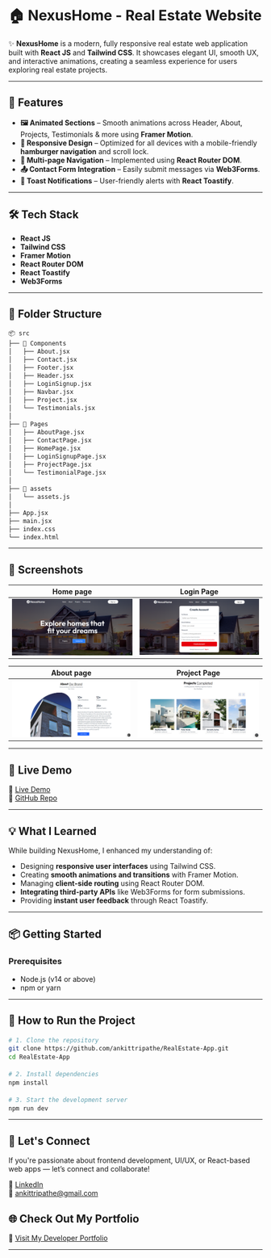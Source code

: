 # 🏠 NexusHome - Real Estate Website

✨ **NexusHome** is a modern, fully responsive real estate web application built with **React JS** and **Tailwind CSS**. It showcases elegant UI, smooth UX, and interactive animations, creating a seamless experience for users exploring real estate projects.

---

## 🎯 Features

- **🖼️ Animated Sections** – Smooth animations across Header, About, Projects, Testimonials & more using **Framer Motion**.
- **📱 Responsive Design** – Optimized for all devices with a mobile-friendly **hamburger navigation** and scroll lock.
- **🔄 Multi-page Navigation** – Implemented using **React Router DOM**.
- **📤 Contact Form Integration** – Easily submit messages via **Web3Forms**.
- **🔔 Toast Notifications** – User-friendly alerts with **React Toastify**.

---

## 🛠️ Tech Stack

- **React JS**
- **Tailwind CSS**
- **Framer Motion**
- **React Router DOM**
- **React Toastify**
- **Web3Forms**

---

## 📁 Folder Structure

```
📦 src
├── 📁 Components
│   ├── About.jsx
│   ├── Contact.jsx
│   ├── Footer.jsx
│   ├── Header.jsx
│   ├── LoginSignup.jsx
│   ├── Navbar.jsx
│   ├── Project.jsx
│   └── Testimonials.jsx
│
├── 📁 Pages
│   ├── AboutPage.jsx
│   ├── ContactPage.jsx
│   ├── HomePage.jsx
│   ├── LoginSignupPage.jsx
│   ├── ProjectPage.jsx
│   └── TestimonialPage.jsx
│
├── 📁 assets
│   └── assets.js
│
├── App.jsx
├── main.jsx
├── index.css
└── index.html
```

---

## 📸 Screenshots

| Home page | Login Page |
|-----------|------------|
| ![Home](./public/homepage.PNG) | ![Login](./public/loginpage.PNG) |

| About page | Project Page |
|------------|--------------|
| ![About](./public/aboutPage.PNG) | ![Project](./public/projectpage.PNG) |



---

## 🚀 Live Demo

🔗 [Live Demo](https://nexushome-realstate.vercel.app/)  
📂 [GitHub Repo](https://github.com/ankittripathe/RealEstate-App)

---

## 💡 What I Learned

While building NexusHome, I enhanced my understanding of:

- Designing **responsive user interfaces** using Tailwind CSS.
- Creating **smooth animations and transitions** with Framer Motion.
- Managing **client-side routing** using React Router DOM.
- **Integrating third-party APIs** like Web3Forms for form submissions.
- Providing **instant user feedback** through React Toastify.


---

## 📦 Getting Started

### Prerequisites

- Node.js (v14 or above)
- npm or yarn

---

## 🚀 How to Run the Project

```bash
# 1. Clone the repository
git clone https://github.com/ankittripathe/RealEstate-App.git
cd RealEstate-App

# 2. Install dependencies
npm install

# 3. Start the development server
npm run dev
```

---

## 🤝 Let's Connect

If you're passionate about frontend development, UI/UX, or React-based web apps — let’s connect and collaborate!

🔗 [LinkedIn](https://linkedin.com/in/ankittripathe)  
📧 ankittripathe@gmail.com

## 🌐 Check Out My Portfolio

🔗 [Visit My Developer Portfolio](https://ankittripathi.vercel.app/)



---
